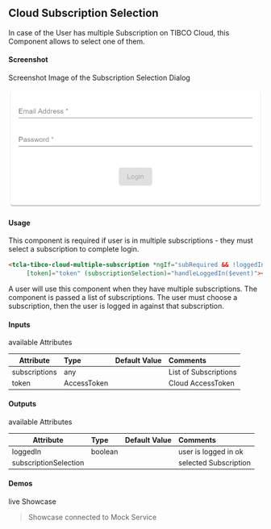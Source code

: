 ## Cloud Subscription Selection
In case of the User has multiple Subscription on TIBCO Cloud, this Component allows to select one of them.

#### Screenshot
Screenshot Image of the Subscription Selection Dialog

![alt-text](Cloud-Subscription-Selection.png "Image")

#### Usage
This component is required if user is in multiple subscriptions - they must select a subscription to complete login.

```html
<tcla-tibco-cloud-multiple-subscription *ngIf="subRequired && !loggedIn" [subscriptions]="subscriptions"
     [token]="token" (subscriptionSelection)="handleLoggedIn($event)"></tcla-tibco-cloud-multiple-subscription>
```

A user will use this component when they have multiple subscriptions. The component is passed a list of subscriptions. The user must choose a subscription, then the user is logged in against that subscription.

#### Inputs
available Attributes

| Attribute       | Type            | Default Value | Comments              |
| --------------- |:--------------- |:------------- |:--------------------- |
| subscriptions   | any             |               | List of Subscriptions |
| token           | AccessToken     |               | Cloud AccessToken     |

#### Outputs
available Attributes

| Attribute              | Type            | Default Value | Comments              |
| ---------------------- |:--------------- |:------------- |:--------------------- |
| loggedIn               | boolean         |               | user is logged in ok  |
| subscriptionSelection  |                 |               | selected Subscription |

#### Demos
live Showcase

<tc-tibco-cloud-multiple-subscription></tc-tibco-cloud-multiple-subscription>
<script type="text/javascript" src="http://host/cust-component/cust-element.js"></script>

> Showcase connected to Mock Service 


